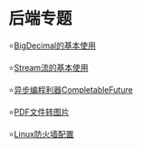 # 后端专题

⭐️[BigDecimal的基本使用](/知识碎片/后端专题/BigDecimal的基本使用.md)

⭐️[Stream流的基本使用](/知识碎片/后端专题/Stream流的基本使用.md)

⭐️[异步编程利器CompletableFuture](/知识碎片/后端专题/异步编程利器CompletableFuture.md)

⭐️[PDF文件转图片](/知识碎片/后端专题/PDF文件转图片.md)

⭐️[Linux防火墙配置](/知识碎片/后端专题/Linux防火墙配置.md)
